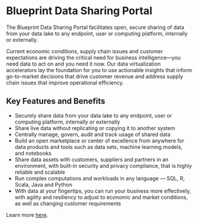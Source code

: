 # Blueprint Data Sharing Portal
The Blueprint Data Sharing Portal facilitates open, secure sharing of data from your data lake to any endpoint, user or computing platform, internally or externally.

Current economic conditions, supply chain issues and customer expectations are driving the critical need for business intelligence—you need data to act on and you need it now. Our data virtualization accelerators lay the foundation for you to use actionable insights that inform go-to-market decisions that drive customer revenue and address supply chain issues that improve operational efficiency.

## Key Features and Benefits
- Securely share data from your data lake to any endpoint, user or computing platform, internally or externally
- Share live data without replicating or copying it to another system
- Centrally manage, govern, audit and track usage of shared data
- Build an open marketplace or center of excellence from anywhere for data products and tools such as data sets, machine learning models, and notebooks
- Share data assets with customers, suppliers and partners in an environment, with built-in security and privacy compliance, that is highly reliable and scalable
- Run complex computations and workloads in any language — SQL, R, Scala, Java and Python
- With data at your fingertips, you can run your business more effectively, with agility and resiliency to adjust to economic and market conditions, as well as changing customer requirements

Learn more [here](https://bpcs.com/what-we-do/accelerators/data-sharing-portal).
